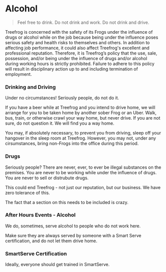 # Alcohol

> Feel free to drink. Do not drink and work. Do not drink and drive.

Treefrog is concerned with the safety of its Frogs under the influence of drugs or alcohol while on the job because being under the influence poses serious safety and health risks to themselves and others. In addition to affecting job performance, it could also affect Treefrog's excellent and professional reputation. Therefore, it is Treefrog’s policy that the use, sale, possession, and/or being under the influence of drugs and/or alcohol during working hours is strictly prohibited. Failure to adhere to this policy will result in disciplinary action up to and including termination of employment.

### Drinking and Driving

Under no circumstances! Seriously people, do not do it.

If you have a beer while at Treefrog and you intend to drive home, we will arrange for you to be taken home by another sober Frog or an Uber. Walk, bus, train, or otherwise crawl your way home, but never drive. If you are not sure, do not question it. We will find you a way home.

You may, if absolutely necessary, to prevent you from driving, sleep off your hangover in the sleep room at Treefrog. However, you may not, under any cirsumstances, bring non-Frogs into the office during this period.

### Drugs

Seriously people? There are never, ever, to ever be illegal substances on the premises. You are never to be working while under the influence of drugs. You are never to sell or distrubute drugs.

This could end Treefrog - not just our reputation, but our business. We have zero tolerance of this.

The fact that a section on this needs to be included is crazy.

### After Hours Events - Alcohol

We do, sometimes, serve alcohol to people who do not work here.

Make sure they are always served by someone with a Smart Serve certification, and do not let them drive home.

### SmartServe Certification

Ideally, everyone should get trained in SmartServe.

